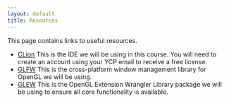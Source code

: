 ```yaml
---
layout: default
title: Resources
---
```


This page contains links to useful resources.



-   [CLion](https://www.jetbrains.com/clion/) This is the IDE we will be using in this course. You will need to create an account using your YCP email to receive a free license.
-   [GLFW](https://www.glfw.org) This is the cross-platform window management library for OpenGL we will be using.
-   [GLEW](http://glew.sourceforge.net/) This is the OpenGL Extension Wrangler Library package we will be using to ensure all core functionality is available.

<!--
# Windows 10

### Visual Studio 2019

Download and install [Visual Studio 2019](https://visualstudio.microsoft.com) - the Community Edition is sufficient. During the installation when you are given options of features to add, select **Desktop development with C++**. You should be able to sign in with your YCP email (or create a new account using it).

### CLion

1.  Create a [JetBrains](https://account.jetbrains.com/login) account with your YCP email to obtain a free license. 

2. Download and install [CLion](https://www.jetbrains.com/clion/) and accept the defaults during the installation process. You should see a screen for the Visual Studio toolchain, be sure to select the AMD64 architecture.

### GLFW

1.  Download and unzip the [GLFW3 64-bit precompiled binary package](https://www.glfw.org)

2. In the **include** directory, copy the **GLFW** subdirectory to:

    - C:\\Program Files (x86)\\Windows Kits\\10\\Include\\10.0.17134.0\\um
    
3. In the **lib-vc2019** directory, copy the two **.lib** files (**glfw3.lib** and **glfw3dll.lib**) to

    - C:\\Program Files (x86)\\Windows Kits\\10\\Lib\\10.0.17134.0\\um\\x64
    
4. In the **lib-vc2019** directory, copy the **.dll** file (**glfw3.dll**) to

    - C:\\Windows\\System32
    
### GLEW 

1.  Download and extract the [precompiled binaries](https://sourceforge.net/projects/glew/files/glew/2.1.0/glew-2.1.0-win32.zip/download).

2.  Copy the contents of the **include\\GL** directory to:

    - C:\\Program Files (x86)\\Windows Kits\\10\\Include\\10.0.18362.0\\um\\gl

3.  Copy **glew32.lib** in the **lib\\Release\\x64** directory to:

    - C:\\Program Files (x86)\\Windows Kits\\10\\Lib\\10.0.17134.0\\um\\x64

4.  Copy **glew32.dll** in the **bin\Release\x64** directory to:

    - C:\\Windows\\System32
 

# Mac OSX (Catalina)

### XCode

1. From the Mac App store, download and install XCode

2. In the Terminal, install the command line tools using

	```cpp
	$ sudo xcode-select --install
	```
    
### CLion

1.  Create a [JetBrains](https://account.jetbrains.com/login) account with your YCP email to obtain a free license. 

2. Download and install [CLion](https://www.jetbrains.com/clion/) and accept the defaults during the installation process.

### Homebrew

Install the [homebrew](https://brew.sh) package manager for Mac.

### GLFW

Install GLFW via **homebrew**

```cpp
$ brew install glfw
```
    
### GLEW

Install GLEW via **homebrew**

```cpp
$ brew install glew
```


# Linux

Use the appropriate package manager, e.g. **yum** or **apt**. Contact me for further assistance.
-->